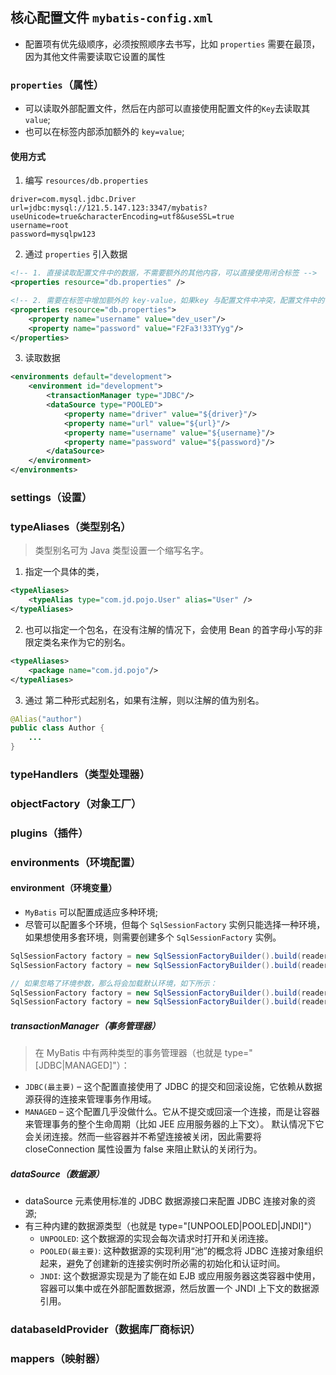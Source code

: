 ## 核心配置文件 `mybatis-config.xml`
* 配置项有优先级顺序，必须按照顺序去书写，比如 `properties` 需要在最顶，因为其他文件需要读取它设置的属性

### `properties`（属性）
* 可以读取外部配置文件，然后在内部可以直接使用配置文件的`Key`去读取其`value`;
* 也可以在标签内部添加额外的 `key=value`;

#### 使用方式
1. 编写 `resources/db.properties`
```properties
driver=com.mysql.jdbc.Driver
url=jdbc:mysql://121.5.147.123:3347/mybatis?useUnicode=true&characterEncoding=utf8&useSSL=true
username=root
password=mysqlpw123
```

2. 通过 `properties` 引入数据

```xml
<!-- 1. 直接读取配置文件中的数据，不需要额外的其他内容，可以直接使用闭合标签 -->
<properties resource="db.properties" />

<!-- 2. 需要在标签中增加额外的 key-value，如果key 与配置文件中冲突，配置文件中的优先级更高 -->
<properties resource="db.properties">
    <property name="username" value="dev_user"/>
    <property name="password" value="F2Fa3!33TYyg"/>
</properties>
```

3. 读取数据
```xml
<environments default="development">
    <environment id="development">
        <transactionManager type="JDBC"/>
        <dataSource type="POOLED">
            <property name="driver" value="${driver}"/>
            <property name="url" value="${url}"/>
            <property name="username" value="${username}"/>
            <property name="password" value="${password}"/>
        </dataSource>
    </environment>
</environments>
```

### settings（设置）
### typeAliases（类型别名）
> 类型别名可为 Java 类型设置一个缩写名字。
1. 指定一个具体的类，
```xml
<typeAliases>
    <typeAlias type="com.jd.pojo.User" alias="User" />
</typeAliases>
```
2. 也可以指定一个包名，在没有注解的情况下，会使用 Bean 的首字母小写的非限定类名来作为它的别名。
```xml
<typeAliases>
    <package name="com.jd.pojo"/>
</typeAliases>
```
3. 通过 第二种形式起别名，如果有注解，则以注解的值为别名。
```java
@Alias("author")
public class Author {
    ...
}
```

### typeHandlers（类型处理器）
### objectFactory（对象工厂）
### plugins（插件）
### environments（环境配置）
#### environment（环境变量）
* `MyBatis` 可以配置成适应多种环境;
* 尽管可以配置多个环境，但每个 `SqlSessionFactory` 实例只能选择一种环境，如果想使用多套环境，则需要创建多个 `SqlSessionFactory` 实例。
```java
SqlSessionFactory factory = new SqlSessionFactoryBuilder().build(reader, environment);
SqlSessionFactory factory = new SqlSessionFactoryBuilder().build(reader, environment, properties);

// 如果忽略了环境参数，那么将会加载默认环境，如下所示：
SqlSessionFactory factory = new SqlSessionFactoryBuilder().build(reader);
SqlSessionFactory factory = new SqlSessionFactoryBuilder().build(reader, properties);
```
##### transactionManager（事务管理器）
> 在 MyBatis 中有两种类型的事务管理器（也就是 type="[JDBC|MANAGED]"）：
* `JDBC(最主要)` – 这个配置直接使用了 JDBC 的提交和回滚设施，它依赖从数据源获得的连接来管理事务作用域。
* `MANAGED` – 这个配置几乎没做什么。它从不提交或回滚一个连接，而是让容器来管理事务的整个生命周期（比如 JEE 应用服务器的上下文）。 默认情况下它会关闭连接。然而一些容器并不希望连接被关闭，因此需要将 closeConnection 属性设置为 false 来阻止默认的关闭行为。
##### dataSource（数据源）
* dataSource 元素使用标准的 JDBC 数据源接口来配置 JDBC 连接对象的资源;
* 有三种内建的数据源类型（也就是 type="[UNPOOLED|POOLED|JNDI]"）
  * `UNPOOLED`: 这个数据源的实现会每次请求时打开和关闭连接。
  * `POOLED(最主要)`: 这种数据源的实现利用“池”的概念将 JDBC 连接对象组织起来，避免了创建新的连接实例时所必需的初始化和认证时间。
  * `JNDI`: 这个数据源实现是为了能在如 EJB 或应用服务器这类容器中使用，容器可以集中或在外部配置数据源，然后放置一个 JNDI 上下文的数据源引用。

### databaseIdProvider（数据库厂商标识）
### mappers（映射器）